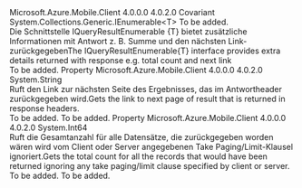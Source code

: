 <Type Name="IQueryResultEnumerable&lt;T&gt;" FullName="Microsoft.WindowsAzure.MobileServices.IQueryResultEnumerable&lt;T&gt;">
  <TypeSignature Language="C#" Value="public interface IQueryResultEnumerable&lt;out T&gt; : System.Collections.Generic.IEnumerable&lt;out T&gt;" />
  <TypeSignature Language="ILAsm" Value=".class public interface auto ansi abstract IQueryResultEnumerable`1&lt;+ T&gt; implements class System.Collections.Generic.IEnumerable`1&lt;!T&gt;, class System.Collections.IEnumerable" />
  <TypeSignature Language="DocId" Value="T:Microsoft.WindowsAzure.MobileServices.IQueryResultEnumerable`1" />
  <TypeSignature Language="VB.NET" Value="Public Interface IQueryResultEnumerable(Of Out T)&#xA;Implements IEnumerable(Of Out T)" />
  <TypeSignature Language="F#" Value="type IQueryResultEnumerable&lt;'T&gt; = interface&#xA;    interface seq&lt;'T&gt;&#xA;    interface IEnumerable" />
  <AssemblyInfo>
    <AssemblyName>Microsoft.Azure.Mobile.Client</AssemblyName>
    <AssemblyVersion>4.0.0.0</AssemblyVersion>
    <AssemblyVersion>4.0.2.0</AssemblyVersion>
  </AssemblyInfo>
  <TypeParameters>
    <TypeParameter Name="T">
      <Constraints>
        <ParameterAttribute>Covariant</ParameterAttribute>
      </Constraints>
    </TypeParameter>
  </TypeParameters>
  <Interfaces>
    <Interface>
      <InterfaceName>System.Collections.Generic.IEnumerable&lt;T&gt;</InterfaceName>
    </Interface>
  </Interfaces>
  <Docs>
    <typeparam name="T">To be added.</typeparam>
    <summary>
            <span data-ttu-id="96a78-101">Die Schnittstelle IQueryResultEnumerable {T} bietet zusätzliche Informationen mit Antwort z. B. Summe und den nächsten Link-zurückgegeben</span><span class="sxs-lookup"><span data-stu-id="96a78-101">The IQueryResultEnumerable{T} interface provides extra details returned with response e.g. total count and next link</span></span>
            </summary>
    <remarks>To be added.</remarks>
  </Docs>
  <Members>
    <Member MemberName="NextLink">
      <MemberSignature Language="C#" Value="public string NextLink { get; }" />
      <MemberSignature Language="ILAsm" Value=".property instance string NextLink" />
      <MemberSignature Language="DocId" Value="P:Microsoft.WindowsAzure.MobileServices.IQueryResultEnumerable`1.NextLink" />
      <MemberSignature Language="VB.NET" Value="Public ReadOnly Property NextLink As String" />
      <MemberSignature Language="F#" Value="member this.NextLink : string" Usage="Microsoft.WindowsAzure.MobileServices.IQueryResultEnumerable&lt;'T&gt;.NextLink" />
      <MemberType>Property</MemberType>
      <AssemblyInfo>
        <AssemblyName>Microsoft.Azure.Mobile.Client</AssemblyName>
        <AssemblyVersion>4.0.0.0</AssemblyVersion>
        <AssemblyVersion>4.0.2.0</AssemblyVersion>
      </AssemblyInfo>
      <ReturnValue>
        <ReturnType>System.String</ReturnType>
      </ReturnValue>
      <Docs>
        <summary>
            <span data-ttu-id="96a78-102">Ruft den Link zur nächsten Seite des Ergebnisses, das im Antwortheader zurückgegeben wird.</span><span class="sxs-lookup"><span data-stu-id="96a78-102">Gets the link to next page of result that is returned in response headers.</span></span>
            </summary>
        <value>To be added.</value>
        <remarks>To be added.</remarks>
      </Docs>
    </Member>
    <Member MemberName="TotalCount">
      <MemberSignature Language="C#" Value="public long TotalCount { get; }" />
      <MemberSignature Language="ILAsm" Value=".property instance int64 TotalCount" />
      <MemberSignature Language="DocId" Value="P:Microsoft.WindowsAzure.MobileServices.IQueryResultEnumerable`1.TotalCount" />
      <MemberSignature Language="VB.NET" Value="Public ReadOnly Property TotalCount As Long" />
      <MemberSignature Language="F#" Value="member this.TotalCount : int64" Usage="Microsoft.WindowsAzure.MobileServices.IQueryResultEnumerable&lt;'T&gt;.TotalCount" />
      <MemberType>Property</MemberType>
      <AssemblyInfo>
        <AssemblyName>Microsoft.Azure.Mobile.Client</AssemblyName>
        <AssemblyVersion>4.0.0.0</AssemblyVersion>
        <AssemblyVersion>4.0.2.0</AssemblyVersion>
      </AssemblyInfo>
      <ReturnValue>
        <ReturnType>System.Int64</ReturnType>
      </ReturnValue>
      <Docs>
        <summary>
            <span data-ttu-id="96a78-103">Ruft die Gesamtanzahl für alle Datensätze, die zurückgegeben worden wären wird vom Client oder Server angegebenen Take Paging/Limit-Klausel ignoriert.</span><span class="sxs-lookup"><span data-stu-id="96a78-103">Gets the total count for all the records that would have been returned ignoring any take paging/limit clause specified by client or server.</span></span>
            </summary>
        <value>To be added.</value>
        <remarks>To be added.</remarks>
      </Docs>
    </Member>
  </Members>
</Type>